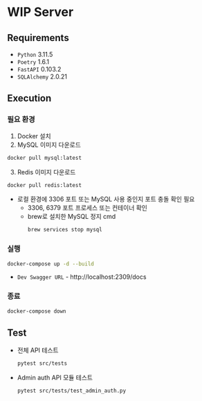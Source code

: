 # WIP Server

## Requirements

- `Python` 3.11.5
- `Poetry` 1.6.1
- `FastAPI` 0.103.2
- `SQLAlchemy` 2.0.21


## Execution

### 필요 환경
1. Docker 설치
2. MySQL 이미지 다운로드
```bash
docker pull mysql:latest
```
3. Redis 이미지 다운로드
```bash
docker pull redis:latest
```


- 로컬 환경에 3306 포트 또는 MySQL 사용 중인지 포트 충돌 확인 필요
  - 3306, 6379 포트 프로세스 또는 컨테이너 확인 
  - brew로 설치한 MySQL 정지 cmd
    ```bash
    brew services stop mysql
    ```

### 실행

```bash
docker-compose up -d --build
```
- `Dev Swagger URL` - http://localhost:2309/docs


### 종료
```bash
docker-compose down
```

## Test
- 전체 API 테스트
    ```bash
    pytest src/tests
    ```
  
- Admin auth API 모듈 테스트
    ```bash
    pytest src/tests/test_admin_auth.py
    ```